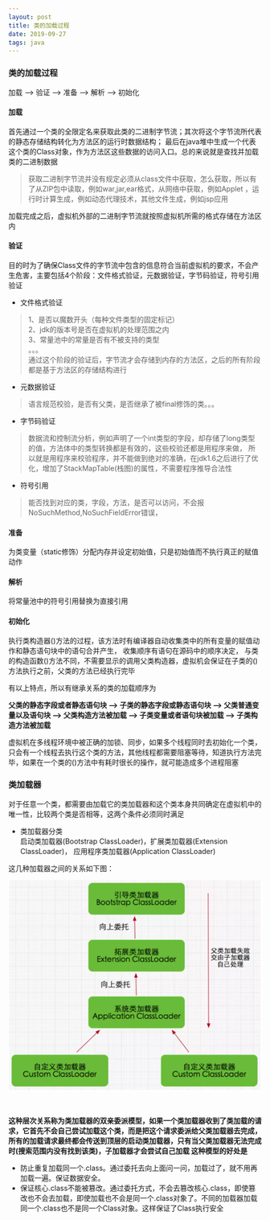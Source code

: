 ```yaml
---
layout: post
title: 类的加载过程
date: 2019-09-27
tags: java
---
```


### **类的加载过程**
加载 --> 验证 --> 准备 --> 解析 --> 初始化

#### **加载**
首先通过一个类的全限定名来获取此类的二进制字节流；其次将这个字节流所代表的静态存储结构转化为方法区的运行时数据结构；
最后在java堆中生成一个代表这个类的Class对象，作为方法区这些数据的访问入口。总的来说就是查找并加载类的二进制数据
<br>
> 获取二进制字节流并没有规定必须从class文件中获取，怎么获取，所以有了从ZIP包中读取，例如war,jar,ear格式，从网络中获取，例如Applet
，运行时计算生成，例如动态代理技术，其他文件生成，例如jsp应用

加载完成之后，虚拟机外部的二进制字节流就按照虚拟机所需的格式存储在方法区内

#### **验证**
目的时为了确保Class文件的字节流中包含的信息符合当前虚拟机的要求，不会产生危害，主要包括4个阶段：文件格式验证，元数据验证，字节码验证，符号引用验证

+ 文件格式验证
> 1、是否以魔数开头（每种文件类型的固定标记）  
2、jdk的版本号是否在虚拟机的处理范围之内  
3、常量池中的常量是否有不被支持的类型  
。。。  
通过这个阶段的验证后，字节流才会存储到内存的方法区，之后的所有阶段都是基于方法区的存储结构进行
+ 元数据验证  
> 语言规范校验，是否有父类，是否继承了被final修饰的类。。。
+ 字节码验证  
> 数据流和控制流分析，例如声明了一个int类型的字段，却存储了long类型的值，方法体中的类型转换都是有效的，这些校验还都是用程序来做，
所以就是用程序来校验程序，并不能做到绝对的准确，在jdk1.6之后进行了优化，增加了StackMapTable(栈图)的属性，不需要程序推导合法性
+ 符号引用  
> 能否找到对应的类，字段，方法，是否可以访问，不会报NoSuchMethod,NoSuchFieldError错误，

#### **准备** 
为类变量（static修饰）分配内存并设定初始值，只是初始值而不执行真正的赋值动作

#### **解析**
将常量池中的符号引用替换为直接引用

#### **初始化**
执行类构造器<clinit>()方法的过程，该方法时有编译器自动收集类中的所有变量的赋值动作和静态语句块中的语句合并产生，
收集顺序有语句在源码中的顺序决定，
与类的构造函数<init>()方法不同，不需要显示的调用父类构造器，虚拟机会保证在子类的<clinit>()方法执行之前，父类的方法已经执行完毕  

有以上特点，所以有继承关系的类的加载顺序为  
 
**父类的静态字段或者静态语句块 --> 子类的静态字段或静态语句块 --> 父类普通变量以及语句块 --> 父类构造方法被加载 --> 子类变量或者语句块被加载 --> 子类构造方法被加载**

虚拟机在多线程环境中被正确的加锁、同步，如果多个线程同时去初始化一个类，只会有一个线程去执行这个类的<clinit>方法，其他线程都需要阻塞等待，知道执行方法完毕，如果在一个类的<clinit>()方法中有耗时很长的操作，就可能造成多个进程阻塞

### **类加载器**

对于任意一个类，都需要由加载它的类加载器和这个类本身共同确定在虚拟机中的唯一性，比较两个类是否相等，这两个条件必须同时满足

+ 类加载器分类  
启动类加载器(Bootstrap ClassLoader)，扩展类加载器(Extension ClassLoader)， 应用程序类加载器(Application ClassLoader)

这几种加载器之间的关系如下图：

![](/images/posts/类加载顺序/a1.png)

<br>

**这种层次关系称为类加载器的双亲委派模型，如果一个类加载器收到了类加载的请求，它首先不会自己尝试加载这个类，而是把这个请求委派给父类加载器去完成，所有的加载请求最终都会传送到顶层的启动类加载器，只有当父类加载器无法完成时(搜索范围内没有找到该类)，子加载器才会尝试自己加载
这种模型的好处是**
+ 防止重复加载同一个.class。通过委托去向上面问一问，加载过了，就不用再加载一遍。保证数据安全。
+ 保证核心.class不能被篡改。通过委托方式，不会去篡改核心.class，即使篡改也不会去加载，即使加载也不会是同一个.class对象了。不同的加载器加载同一个.class也不是同一个Class对象。这样保证了Class执行安全